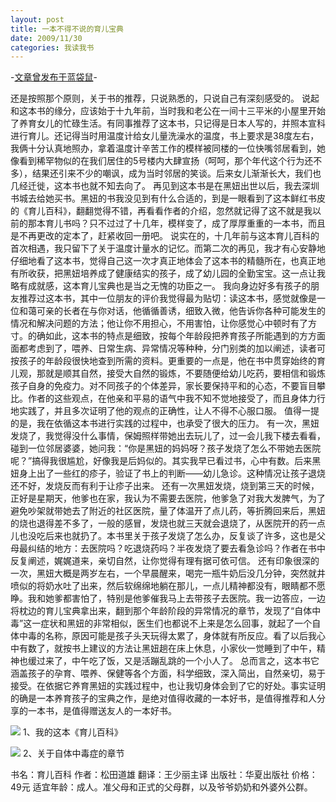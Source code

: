 ```yaml
---
layout: post
title: 一本不得不说的育儿宝典
date: 2009/11/30
categories: 我读我书
---
```


-[文章曾发布于蓝袋鼠](http://landaishu.hi2net.com/home/blog_read.asp?id=4175&blogid=78613)-



 还是按照那个原则，关于书的推荐，只说熟悉的，只说自己有深刻感受的。
 说起和这本书的缘分，应该始于十九年前，当时我和老公在一间十三平米的小屋里开始了养育女儿的忙碌生活。有同事推荐了这本书，只记得是日本人写的，并照本宣科进行育儿。还记得当时用温度计给女儿量洗澡水的温度，书上要求是38度左右，我俩十分认真地照办，拿着温度计辛苦工作的模样被同楼的一位快嘴邻居看到，她像看到稀罕物似的在我们居住的5号楼内大肆宣扬（呵呵，那个年代这个行为还不多），结果还引来不少的嘲讽，成为当时邻居的笑谈。后来女儿渐渐长大，我们也几经迁徙，这本书也就不知去向了。
 再见到这本书是在黑妞出世以后，我去深圳书城去给她买书。黑妞的书我没见到有什么合适的，到是一眼看到了这本鲜红书皮的《育儿百科》，翻翻觉得不错，再看看作者的介绍，忽然就记得了这不就是我以前的那本育儿书吗？只不过过了十几年，模样变了，成了厚厚重重的一本书，而且是不再更改的定本了，赶紧收回一册吧。
 说实在的，十几年前与这本育儿百科的首次相遇，我只留下了关于温度计量水的记忆。而第二次的再见，我才有心安静地仔细地看了这本书，觉得自己这一次才真正地体会了这本书的精髓所在，也真正地有所收获，把黑妞培养成了健康结实的孩子，成了幼儿园的全勤宝宝。这一点让我略有成就感，这本育儿宝典也是当之无愧的功臣之一。
 我向身边好多有孩子的朋友推荐过这本书，其中一位朋友的评价我觉得最为贴切：读这本书，感觉就像是一位和蔼可亲的长者在与你对话，他循循善诱，细致入微，他告诉你各种可能发生的情况和解决问题的方法；他让你不用担心，不用害怕，让你感觉心中顿时有了方寸。的确如此，这本书的特点是细致，按每个年龄段把养育孩子所能遇到的方方面面都考虑到了，喂养、日常生病、异常情况等种种，分门别类的加以阐述，读者可按孩子的年龄段很快地查到所需的资料。更重要的一点是，他在书中贯穿始终的育儿观，那就是顺其自然，接受大自然的锻炼，不要随便给幼儿吃药，要相信和锻炼孩子自身的免疫力。对不同孩子的个体差异，家长要保持平和的心态，不要盲目攀比。作者的这些观点，在他亲和平易的语气中我不知不觉地接受了，而且身体力行地实践了，并且多次证明了他的观点的正确性，让人不得不心服口服。
 值得一提的是，我在依循这本书进行实践的过程中，也承受了很大的压力。
 有一次，黑妞发烧了，我觉得没什么事情，保姆照样带她出去玩儿了，过一会儿我下楼去看看，碰到一位邻居婆婆，她问我：“你是黑妞的妈妈呀？孩子发烧了怎么不带她去医院呢？”搞得我很尴尬，好像我是后妈似的。其实我早已看过书，心中有数。后来黑妞身上出了一些红的疹子，验证了书上的判断——幼儿急诊。这种情况让孩子退烧还不好，发烧反而有利于让疹子出来。
 还有一次黑妞发烧，烧到第三天的时候，正好是星期天，他爹也在家，我认为不需要去医院，他爹急了对我大发脾气，为了避免吵架就带她去了附近的社区医院，量了体温开了点儿药，等折腾回来后，黑妞的烧也退得差不多了，一般的感冒，发烧也就三天就会退烧了，从医院开的药一点儿也没吃后来也就扔了。本书里关于孩子发烧了怎么办，反复谈了许多，这也是父母最纠结的地方：去医院吗？吃退烧药吗？半夜发烧了要去看急诊吗？作者在书中反复阐述，娓娓道来，亲切自然，让你觉得有理有据可依可信。
 还有印象很深的一次，黑妞大概是两岁左右，一个早晨醒来，喝完一瓶牛奶后没几分钟，突然就井喷似的将奶水吐了出来，然后软绵绵地躺在那儿，一点儿精神都没有，眼睛都不愿睁。我和她爹都害怕了，特别是他爹催我马上去带孩子去医院。我一边答应，一边将枕边的育儿宝典拿出来，翻到那个年龄阶段的异常情况的章节，发现了“自体中毒”这一症状和黑妞的非常相似，医生们也都说不上来是怎么回事，就起了一个自体中毒的名称，原因可能是孩子头天玩得太累了，身体就有所反应。看了以后我心中有数了，就按书上建议的方法让黑妞趟在床上休息，小家伙一觉睡到了中午，精神也缓过来了，中午吃了饭，又是活蹦乱跳的一个小人了。
 总而言之，这本书它涵盖孩子的孕育、喂养、保健等各个方面，科学细致，深入简出，自然亲切，易于接受。在依据它养育黑妞的实践过程中，也让我切身体会到了它的好处。事实证明的确是一本养育孩子的宝典之作，是绝对值得收藏的一本好书，是值得推荐和人分享的一本书，是值得赠送友人的一本好书。

![](/heiniuniu_uploads/upload20083/200911301214870.jpg)
1、我的这本《育儿百科》

![](/heiniuniu_uploads/upload20083/2009113012334909.jpg)
2、关于自体中毒症的章节

 书名：育儿百科
 作者：松田道雄
 翻译：王少丽主译
 出版社：华夏出版社
 价格：49元
 适宜年龄：成人。准父母和正式的父母群，以及爷爷奶奶和外婆外公群。
